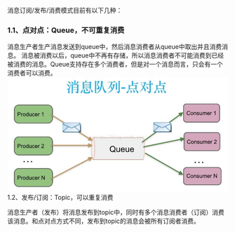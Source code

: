 消息订阅/发布/消费模式目前有以下几种：

### 1.1、点对点：Queue，不可重复消费

消息生产者生产消息发送到queue中，然后消息消费者从queue中取出并且消费消息。 消息被消费以后，queue中不再有存储，所以消息消费者不可能消费到已经被消费的消息。Queue支持存在多个消费者，但是对一个消息而言，只会有一个消费者可以消费。![](/assets/vr9cjekb27.jpeg)1.2、发布/订阅：Topic，可以重复消费

消息生产者（发布）将消息发布到topic中，同时有多个消息消费者（订阅）消费该消息。和点对点方式不同，发布到topic的消息会被所有订阅者消费。

